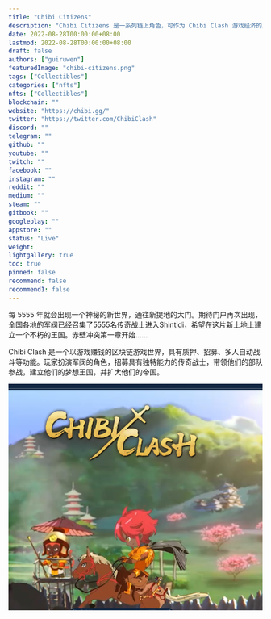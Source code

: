 ```yaml
---
title: "Chibi Citizens"
description: "Chibi Citizens 是一系列链上角色，可作为 Chibi Clash 游戏经济的入口点"
date: 2022-08-28T00:00:00+08:00
lastmod: 2022-08-28T00:00:00+08:00
draft: false
authors: ["guiruwen"]
featuredImage: "chibi-citizens.png"
tags: ["Collectibles"]
categories: ["nfts"]
nfts: ["Collectibles"]
blockchain: ""
website: "https://chibi.gg/"
twitter: "https://twitter.com/ChibiClash"
discord: ""
telegram: ""
github: ""
youtube: ""
twitch: ""
facebook: ""
instagram: ""
reddit: ""
medium: ""
steam: ""
gitbook: ""
googleplay: ""
appstore: ""
status: "Live"
weight: 
lightgallery: true
toc: true
pinned: false
recommend: false
recommend1: false
---
```

每 5555 年就会出现一个神秘的新世界，通往新提地的大门。期待门户再次出现，全国各地的军阀已经召集了5555名传奇战士进入Shintidi，希望在这片新土地上建立一个不朽的王国。赤壁冲突第一章开始……

Chibi Clash 是一个以游戏赚钱的区块链游戏世界，具有质押、招募、多人自动战斗等功能。玩家扮演军阀的角色，招募具有独特能力的传奇战士，带领他们的部队参战，建立他们的梦想王国，并扩大他们的帝国。

![nft](01.png)